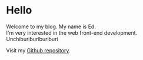 # Hello

Welcome to my blog. My name is Ed.<br>
I'm very interested in the web front-end development.<br>
Unchiburiburiburiburi

Visit my [Github repository](https://github.com/AoSankaku/aosankaku.github.io).
